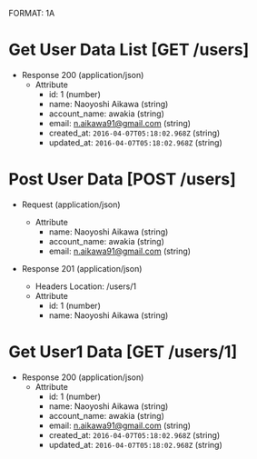FORMAT: 1A
# Get User Data List [GET /users]
+ Response 200 (application/json)
    + Attribute
        + id: 1 (number)
        + name: Naoyoshi Aikawa (string)
        + account_name: awakia (string)
        + email: n.aikawa91@gmail.com (string)
        + created_at: `2016-04-07T05:18:02.968Z` (string)
        + updated_at: `2016-04-07T05:18:02.968Z` (string)

# Post User Data [POST /users]
  + Request (application/json)
    + Attribute
      + name: Naoyoshi Aikawa (string)
      + account_name: awakia (string)
      + email: n.aikawa91@gmail.com (string)

  + Response 201 (application/json)
      + Headers
        Location: /users/1
      + Attribute
        + id: 1 (number)
        + name: Naoyoshi Aikawa (string)

# Get User1 Data [GET /users/1]
+ Response 200 (application/json)
    + Attribute
        + id: 1 (number)
        + name: Naoyoshi Aikawa (string)
        + account_name: awakia (string)
        + email: n.aikawa91@gmail.com (string)
        + created_at: `2016-04-07T05:18:02.968Z` (string)
        + updated_at: `2016-04-07T05:18:02.968Z` (string)
